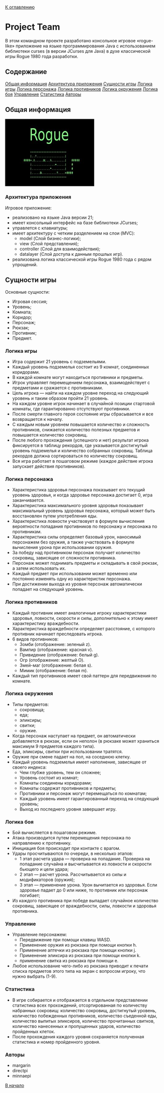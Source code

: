 [К оглавлению](../../README.md)

# Project Team

В этом командном проекте разработано консольное игровое «rogue-like» приложение на языке программирования Java с использованием библиотеки curses (в версии JCurses для Java) в духе классической игры Rogue 1980 года разработки.

## Содержание
[Общая информация](#общая-информация)
[Архитектура приложения](#архитектура-приложения)
[Сущности игры](#сущности-игры)
[Логика игры](#логика-игры)
[Логика персонажа](#логика-персонажа)
[Логика противников](#логика-противников)
[Логика окружения](#логика-окружения)
[Логика боя](#логика-боя)
[Управление](#управление)
[Статистика](#статистика)
[Авторы](#авторы)


## Общая информация

![RogueMap](./misc/images/rogue.jpg)

### Архитектура приложения

Игровое приложение:
 - реализовано на языке Java версии 21;
 - имеет консольный интерфейс на базе библиотеки JCurses;
 - управлется с клавиатуры;
 - имеет архитектуру с четким разделением на слои (MVC):
    - model (Слой бизнес-логики);
    - view (Слой представления);
    - controller (Слой для взаимодействия);
    - datalayer (Слой доступа к данным прошлых игр).
 - реализована логика классической игры Rogue 1980 года с рядом упрощений.

## Сущности игры

Основные сущности:
- Игровая сессия;
- Уровень;
- Комната;
- Коридор;
- Персонаж;
- Рюкзак;
- Противник;
- Предмет.

### Логика игры
- Игра содержит 21 уровень с подземельями.
- Каждый уровень подземелья состоит из 9 комнат, соединенных коридорами.
- В каждой комнате могут находиться противники и предметы.
- Игрок управляет перемещением персонажа, взаимодействует с предметами и сражается с противниками.
- Цель игрока — найти на каждом уровне переход на следующий уровень и таким образом пройти 21 уровень.
- На каждом уровне игрок начинает в случайной позиции стартовой комнаты, где гарантированно отсутствуют противники.
- После смерти главного героя состояние игры сбрасывается и все возвращается к началу.
- С каждым новым уровнем повышается количество и сложность противников, снижается количество полезных предметов и повышается количество сокровищ.
- После любого прохождения (успешного и нет) результат игрока фиксируется в таблицу рекордов, где указывается достигнутый уровень подземелья и количество собранных сокровищ. Таблица рекордов должна сортироваться по количеству сокровищ.
- Вся игра работает в пошаговом режиме (каждое действие игрока запускает действия противников).

### Логика персонажа
- Характеристика здоровья персонажа показывает его текущий уровень здоровья, и когда здоровье персонажа достигает 0, игра заканчивается.
- Характеристика максимального уровня здоровья показывает максимальный уровень здоровья персонажа, который может быть восстановлен путем употребления еды.
- Характеристика ловкости участвовует в формуле вычисления вероятности попадания противников по персонажу и персонажа по противникам.
- Характеристика силы определяет базовый урон, наносимый персонажем без оружия, а также участвовать в формуле вычисления урона при использовании оружия.
- За победу над противником персонаж получает количество сокровищ, зависящее от сложности противника.
- Персонаж может поднимать предметы и складывать в свой рюкзак, а затем использовать их.
- Каждый предмет при использовании может временно или постоянно изменять одну из характеристик персонажа.
- При достижении выхода из уровня персонаж автоматически попадает на следующий уровень.

### Логика противников
- Каждый противник имеет аналогичные игроку характеристики здоровья, ловкости, скорости и силы, дополнительно к этому имеет характеристику враждебности.
- Характеристика враждебности определяет расстояние, с которого противник начинает преследовать игрока.
- 6 видов противников: 
  + Зомби (отображение: зеленый z). 
  + Вампир (отображение: красная v). 
  + Привидение (отображение: белый g). 
  + Огр (отображение: желтый O).
  + Змей-маг (отображение: белая s).
  + Мимик (отображение: белая m).
- Каждый тип противников имеет свой паттерн для передвижения по комнате.

### Логика окружения
- Типы предметов:
  + сокровища;
  + еда;
  + эликсиры;
  + свитки;
  + оружие.
- Когда персонаж наступает на предмет, он автоматически добавляется в рюкзак, если он неполон (в рюкзаке может храниться максимум 9 предметов каждого типа).
- Еда, эликсиры, свитки при использовании тратятся.
- Оружие при смене падает на пол, на соседнюю клетку.
- Каждый уровень подземелья имеет наполнение, зависящее от своего индекса: 
  + Чем глубже уровень, тем он сложнее;
  + Уровень состоит из комнат;
  + Комнаты соединены коридорами;
  + Комнаты содержат противников и предметы;
  + Противники и персонаж могут перемещаться по комнатам;
  + Каждый уровень имеет гарантированный переход на следующий уровень;
  + Выход из последнего уровня завершает игру.

### Логика боя
- Бой вычисляется в пошаговом режиме.
- Атака производится путем перемещения персонажа по направлению к противнику.
- Инициация боя происходит при контакте с врагом.
- Удары просчитываются по очереди, в несколько этапов: 
  + 1 этап расчета удара — проверка на попадание. Проверка на попадание случайна и высчитывается из ловкости и скорости бьющего и цели удара;
  + 2 этап — расчет урона. Рассчитывается из силы и модификаторов (оружия);
  + 3 этап — применение урона. Урон вычитается из здоровья. Если здоровье падает до 0 или ниже, то противник или персонаж погибает;
- Из каждого противника при победе выпадает случайное количество сокровищ, зависящее от враждебности, силы, ловкости и здоровья противника.

### Управление
- Управление персонажем:
  + Передвижение при помощи клавиш WASD.
  + Применение оружия из рюкзака при помощи кнопки h.
  + Применение аптечки из рюкзака при помощи кнопки j.
  + Применение эликсира из рюкзака при помощи кнопки k.
  + применение свитка из рюкзака при помощи e.
- Любое использование чего-либо из рюкзака приводит к печати списка предметов этого типа на экран с вопросом игроку, что нужно выбрать (1-9).

### Статистика
- В игре собирается и отображается в отдельном представлении статистика всех прохождений, отсортированная по количеству набранных сокровищ: количество сокровищ, достигнутый уровень, количество побежденных противников, количество съеденной еды, количество выпитых эликсиров, количество прочитанных свитков, количество нанесенных и пропущенных ударов, количество пройденных клеток.
- После прохождения каждого уровня сохраняется полученная статистика и номер пройденного уровня.

### Авторы

+ margarin
+ directpi
+ minnaepi

[В начало](#project-team)